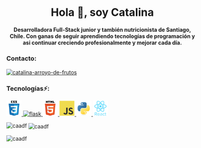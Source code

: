 <h1 align="center">Hola 👋, soy Catalina</h1>
<h4 align="center">Desarrolladora Full-Stack junior y también nutricionista de Santiago, Chile. Con ganas de seguir aprendiendo tecnologías de programación y asi continuar creciendo profesionalmente y mejorar cada día.</h4>

<h3 align="left">Contacto:</h3>
<p align="left">
<a href="https://linkedin.com/in/catalina-arroyo-de-frutos" target="blank"><img align="center" src="https://raw.githubusercontent.com/rahuldkjain/github-profile-readme-generator/master/src/images/icons/Social/linked-in-alt.svg" alt="catalina-arroyo-de-frutos" height="30" width="40" /></a>
</p>

<h3 align="left">Tecnologías⚡️:</h3>
<p align="left"> <a href="https://www.w3schools.com/css/" target="_blank" rel="noreferrer"> <img src="https://raw.githubusercontent.com/devicons/devicon/master/icons/css3/css3-original-wordmark.svg" alt="css3" width="40" height="40"/> </a> <a href="https://flask.palletsprojects.com/" target="_blank" rel="noreferrer"> <img src="https://www.vectorlogo.zone/logos/pocoo_flask/pocoo_flask-icon.svg" alt="flask" width="40" height="40"/> </a> <a href="https://www.w3.org/html/" target="_blank" rel="noreferrer"> <img src="https://raw.githubusercontent.com/devicons/devicon/master/icons/html5/html5-original-wordmark.svg" alt="html5" width="40" height="40"/> </a> <a href="https://developer.mozilla.org/en-US/docs/Web/JavaScript" target="_blank" rel="noreferrer"> <img src="https://raw.githubusercontent.com/devicons/devicon/master/icons/javascript/javascript-original.svg" alt="javascript" width="40" height="40"/> </a> <a href="https://www.python.org" target="_blank" rel="noreferrer"> <img src="https://raw.githubusercontent.com/devicons/devicon/master/icons/python/python-original.svg" alt="python" width="40" height="40"/> </a> <a href="https://reactjs.org/" target="_blank" rel="noreferrer"> <img src="https://raw.githubusercontent.com/devicons/devicon/master/icons/react/react-original-wordmark.svg" alt="react" width="40" height="40"/> </a> </p>

<p><img align="left" src="https://github-readme-stats.vercel.app/api/top-langs?username=caadf&show_icons=true&locale=en&layout=compact" alt="caadf" /></p>

<p>&nbsp;<img align="center" src="https://github-readme-stats.vercel.app/api?username=caadf&show_icons=true&locale=en" alt="caadf" /></p>

<p><img align="center" src="https://github-readme-streak-stats.herokuapp.com/?user=caadf&" alt="caadf" /></p>
